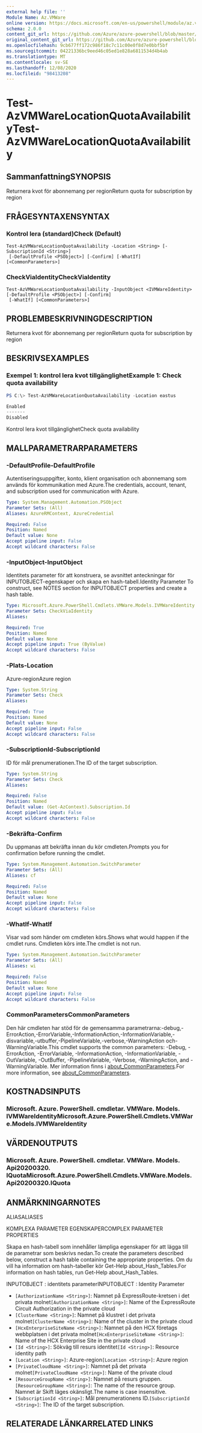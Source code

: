 ```yaml
---
external help file: ''
Module Name: Az.VMWare
online version: https://docs.microsoft.com/en-us/powershell/module/az.vmware/test-azvmwarelocationquotaavailability
schema: 2.0.0
content_git_url: https://github.com/Azure/azure-powershell/blob/master/src/VMWare/help/Test-AzVMWareLocationQuotaAvailability.md
original_content_git_url: https://github.com/Azure/azure-powershell/blob/master/src/VMWare/help/Test-AzVMWareLocationQuotaAvailability.md
ms.openlocfilehash: 9cb677ff172c986f18c7c11c00e0f8d7e0bbf5bf
ms.sourcegitcommit: 04221336bc9eed46c05ed1e828a6811534d4b4ab
ms.translationtype: MT
ms.contentlocale: sv-SE
ms.lasthandoff: 12/08/2020
ms.locfileid: "98413208"
---
```

# <span data-ttu-id="c35c5-101">Test-AzVMWareLocationQuotaAvailability</span><span class="sxs-lookup"><span data-stu-id="c35c5-101">Test-AzVMWareLocationQuotaAvailability</span></span>

## <span data-ttu-id="c35c5-102">Sammanfattning</span><span class="sxs-lookup"><span data-stu-id="c35c5-102">SYNOPSIS</span></span>
<span data-ttu-id="c35c5-103">Returnera kvot för abonnemang per region</span><span class="sxs-lookup"><span data-stu-id="c35c5-103">Return quota for subscription by region</span></span>

## <span data-ttu-id="c35c5-104">FRÅGESYNTAXEN</span><span class="sxs-lookup"><span data-stu-id="c35c5-104">SYNTAX</span></span>

### <span data-ttu-id="c35c5-105">Kontrol lera (standard)</span><span class="sxs-lookup"><span data-stu-id="c35c5-105">Check (Default)</span></span>
```
Test-AzVMWareLocationQuotaAvailability -Location <String> [-SubscriptionId <String>]
 [-DefaultProfile <PSObject>] [-Confirm] [-WhatIf] [<CommonParameters>]
```

### <span data-ttu-id="c35c5-106">CheckViaIdentity</span><span class="sxs-lookup"><span data-stu-id="c35c5-106">CheckViaIdentity</span></span>
```
Test-AzVMWareLocationQuotaAvailability -InputObject <IVMWareIdentity> [-DefaultProfile <PSObject>] [-Confirm]
 [-WhatIf] [<CommonParameters>]
```

## <span data-ttu-id="c35c5-107">PROBLEMBESKRIVNING</span><span class="sxs-lookup"><span data-stu-id="c35c5-107">DESCRIPTION</span></span>
<span data-ttu-id="c35c5-108">Returnera kvot för abonnemang per region</span><span class="sxs-lookup"><span data-stu-id="c35c5-108">Return quota for subscription by region</span></span>

## <span data-ttu-id="c35c5-109">BESKRIVS</span><span class="sxs-lookup"><span data-stu-id="c35c5-109">EXAMPLES</span></span>

### <span data-ttu-id="c35c5-110">Exempel 1: kontrol lera kvot tillgänglighet</span><span class="sxs-lookup"><span data-stu-id="c35c5-110">Example 1: Check quota availability</span></span>
```powershell
PS C:\> Test-AzVMWareLocationQuotaAvailability -Location eastus

Enabled
-------
Disabled
```

<span data-ttu-id="c35c5-111">Kontrol lera kvot tillgänglighet</span><span class="sxs-lookup"><span data-stu-id="c35c5-111">Check quota availability</span></span>

## <span data-ttu-id="c35c5-112">MALLPARAMETRAR</span><span class="sxs-lookup"><span data-stu-id="c35c5-112">PARAMETERS</span></span>

### <span data-ttu-id="c35c5-113">-DefaultProfile</span><span class="sxs-lookup"><span data-stu-id="c35c5-113">-DefaultProfile</span></span>
<span data-ttu-id="c35c5-114">Autentiseringsuppgifter, konto, klient organisation och abonnemang som används för kommunikation med Azure.</span><span class="sxs-lookup"><span data-stu-id="c35c5-114">The credentials, account, tenant, and subscription used for communication with Azure.</span></span>

```yaml
Type: System.Management.Automation.PSObject
Parameter Sets: (All)
Aliases: AzureRMContext, AzureCredential

Required: False
Position: Named
Default value: None
Accept pipeline input: False
Accept wildcard characters: False
```

### <span data-ttu-id="c35c5-115">-InputObject</span><span class="sxs-lookup"><span data-stu-id="c35c5-115">-InputObject</span></span>
<span data-ttu-id="c35c5-116">Identitets parameter för att konstruera, se avsnittet anteckningar för INPUTOBJECT-egenskaper och skapa en hash-tabell.</span><span class="sxs-lookup"><span data-stu-id="c35c5-116">Identity Parameter To construct, see NOTES section for INPUTOBJECT properties and create a hash table.</span></span>

```yaml
Type: Microsoft.Azure.PowerShell.Cmdlets.VMWare.Models.IVMWareIdentity
Parameter Sets: CheckViaIdentity
Aliases:

Required: True
Position: Named
Default value: None
Accept pipeline input: True (ByValue)
Accept wildcard characters: False
```

### <span data-ttu-id="c35c5-117">-Plats</span><span class="sxs-lookup"><span data-stu-id="c35c5-117">-Location</span></span>
<span data-ttu-id="c35c5-118">Azure-region</span><span class="sxs-lookup"><span data-stu-id="c35c5-118">Azure region</span></span>

```yaml
Type: System.String
Parameter Sets: Check
Aliases:

Required: True
Position: Named
Default value: None
Accept pipeline input: False
Accept wildcard characters: False
```

### <span data-ttu-id="c35c5-119">-SubscriptionId</span><span class="sxs-lookup"><span data-stu-id="c35c5-119">-SubscriptionId</span></span>
<span data-ttu-id="c35c5-120">ID för mål prenumerationen.</span><span class="sxs-lookup"><span data-stu-id="c35c5-120">The ID of the target subscription.</span></span>

```yaml
Type: System.String
Parameter Sets: Check
Aliases:

Required: False
Position: Named
Default value: (Get-AzContext).Subscription.Id
Accept pipeline input: False
Accept wildcard characters: False
```

### <span data-ttu-id="c35c5-121">-Bekräfta</span><span class="sxs-lookup"><span data-stu-id="c35c5-121">-Confirm</span></span>
<span data-ttu-id="c35c5-122">Du uppmanas att bekräfta innan du kör cmdleten.</span><span class="sxs-lookup"><span data-stu-id="c35c5-122">Prompts you for confirmation before running the cmdlet.</span></span>

```yaml
Type: System.Management.Automation.SwitchParameter
Parameter Sets: (All)
Aliases: cf

Required: False
Position: Named
Default value: None
Accept pipeline input: False
Accept wildcard characters: False
```

### <span data-ttu-id="c35c5-123">-WhatIf</span><span class="sxs-lookup"><span data-stu-id="c35c5-123">-WhatIf</span></span>
<span data-ttu-id="c35c5-124">Visar vad som händer om cmdleten körs.</span><span class="sxs-lookup"><span data-stu-id="c35c5-124">Shows what would happen if the cmdlet runs.</span></span>
<span data-ttu-id="c35c5-125">Cmdleten körs inte.</span><span class="sxs-lookup"><span data-stu-id="c35c5-125">The cmdlet is not run.</span></span>

```yaml
Type: System.Management.Automation.SwitchParameter
Parameter Sets: (All)
Aliases: wi

Required: False
Position: Named
Default value: None
Accept pipeline input: False
Accept wildcard characters: False
```

### <span data-ttu-id="c35c5-126">CommonParameters</span><span class="sxs-lookup"><span data-stu-id="c35c5-126">CommonParameters</span></span>
<span data-ttu-id="c35c5-127">Den här cmdleten har stöd för de gemensamma parametrarna:-debug,-ErrorAction,-ErrorVariable,-InformationAction,-InformationVariable,-disvariable,-utbuffer,-PipelineVariable,-verbose,-WarningAction och-WarningVariable.</span><span class="sxs-lookup"><span data-stu-id="c35c5-127">This cmdlet supports the common parameters: -Debug, -ErrorAction, -ErrorVariable, -InformationAction, -InformationVariable, -OutVariable, -OutBuffer, -PipelineVariable, -Verbose, -WarningAction, and -WarningVariable.</span></span> <span data-ttu-id="c35c5-128">Mer information finns i [about_CommonParameters](http://go.microsoft.com/fwlink/?LinkID=113216).</span><span class="sxs-lookup"><span data-stu-id="c35c5-128">For more information, see [about_CommonParameters](http://go.microsoft.com/fwlink/?LinkID=113216).</span></span>

## <span data-ttu-id="c35c5-129">KOSTNADS</span><span class="sxs-lookup"><span data-stu-id="c35c5-129">INPUTS</span></span>

### <span data-ttu-id="c35c5-130">Microsoft. Azure. PowerShell. cmdletar. VMWare. Models. IVMWareIdentity</span><span class="sxs-lookup"><span data-stu-id="c35c5-130">Microsoft.Azure.PowerShell.Cmdlets.VMWare.Models.IVMWareIdentity</span></span>

## <span data-ttu-id="c35c5-131">VÄRDEN</span><span class="sxs-lookup"><span data-stu-id="c35c5-131">OUTPUTS</span></span>

### <span data-ttu-id="c35c5-132">Microsoft. Azure. PowerShell. cmdletar. VMWare. Models. Api20200320. IQuota</span><span class="sxs-lookup"><span data-stu-id="c35c5-132">Microsoft.Azure.PowerShell.Cmdlets.VMWare.Models.Api20200320.IQuota</span></span>

## <span data-ttu-id="c35c5-133">ANMÄRKNINGAR</span><span class="sxs-lookup"><span data-stu-id="c35c5-133">NOTES</span></span>

<span data-ttu-id="c35c5-134">ALIAS</span><span class="sxs-lookup"><span data-stu-id="c35c5-134">ALIASES</span></span>

<span data-ttu-id="c35c5-135">KOMPLEXA PARAMETER EGENSKAPER</span><span class="sxs-lookup"><span data-stu-id="c35c5-135">COMPLEX PARAMETER PROPERTIES</span></span>

<span data-ttu-id="c35c5-136">Skapa en hash-tabell som innehåller lämpliga egenskaper för att lägga till de parametrar som beskrivs nedan.</span><span class="sxs-lookup"><span data-stu-id="c35c5-136">To create the parameters described below, construct a hash table containing the appropriate properties.</span></span> <span data-ttu-id="c35c5-137">Om du vill ha information om hash-tabeller kör Get-Help about_Hash_Tables.</span><span class="sxs-lookup"><span data-stu-id="c35c5-137">For information on hash tables, run Get-Help about_Hash_Tables.</span></span>


<span data-ttu-id="c35c5-138">INPUTOBJECT <IVMWareIdentity> : identitets parameter</span><span class="sxs-lookup"><span data-stu-id="c35c5-138">INPUTOBJECT <IVMWareIdentity>: Identity Parameter</span></span>
  - <span data-ttu-id="c35c5-139">`[AuthorizationName <String>]`: Namnet på ExpressRoute-kretsen i det privata molnet</span><span class="sxs-lookup"><span data-stu-id="c35c5-139">`[AuthorizationName <String>]`: Name of the ExpressRoute Circuit Authorization in the private cloud</span></span>
  - <span data-ttu-id="c35c5-140">`[ClusterName <String>]`: Namnet på klustret i det privata molnet</span><span class="sxs-lookup"><span data-stu-id="c35c5-140">`[ClusterName <String>]`: Name of the cluster in the private cloud</span></span>
  - <span data-ttu-id="c35c5-141">`[HcxEnterpriseSiteName <String>]`: Namnet på den HCX företags webbplatsen i det privata molnet</span><span class="sxs-lookup"><span data-stu-id="c35c5-141">`[HcxEnterpriseSiteName <String>]`: Name of the HCX Enterprise Site in the private cloud</span></span>
  - <span data-ttu-id="c35c5-142">`[Id <String>]`: Sökväg till resurs identitet</span><span class="sxs-lookup"><span data-stu-id="c35c5-142">`[Id <String>]`: Resource identity path</span></span>
  - <span data-ttu-id="c35c5-143">`[Location <String>]`: Azure-region</span><span class="sxs-lookup"><span data-stu-id="c35c5-143">`[Location <String>]`: Azure region</span></span>
  - <span data-ttu-id="c35c5-144">`[PrivateCloudName <String>]`: Namnet på det privata molnet</span><span class="sxs-lookup"><span data-stu-id="c35c5-144">`[PrivateCloudName <String>]`: Name of the private cloud</span></span>
  - <span data-ttu-id="c35c5-145">`[ResourceGroupName <String>]`: Namnet på resurs gruppen.</span><span class="sxs-lookup"><span data-stu-id="c35c5-145">`[ResourceGroupName <String>]`: The name of the resource group.</span></span> <span data-ttu-id="c35c5-146">Namnet är Skift läges okänsligt.</span><span class="sxs-lookup"><span data-stu-id="c35c5-146">The name is case insensitive.</span></span>
  - <span data-ttu-id="c35c5-147">`[SubscriptionId <String>]`: Mål prenumerationens ID.</span><span class="sxs-lookup"><span data-stu-id="c35c5-147">`[SubscriptionId <String>]`: The ID of the target subscription.</span></span>

## <span data-ttu-id="c35c5-148">RELATERADE LÄNKAR</span><span class="sxs-lookup"><span data-stu-id="c35c5-148">RELATED LINKS</span></span>

